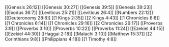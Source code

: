[[Genesis 26:12]]
[[Genesis 30:27]]
[[Genesis 39:5]]
[[Genesis 39:23]]
[[Exodus 36:7]]
[[Leviticus 25:21]]
[[Leviticus 26:4]]
[[Numbers 22:12]]
[[Deuteronomy 28:8]]
[[1 Kings 2:35]]
[[2 Kings 4:43]]
[[1 Chronicles 6:8]]
[[1 Chronicles 6:14]]
[[1 Chronicles 29:16]]
[[2 Chronicles 26:17]]
[[Proverbs 3:9]]
[[Proverbs 3:10]]
[[Proverbs 10:22]]
[[Proverbs 11:24]]
[[Ezekiel 44:15]]
[[Ezekiel 44:30]]
[[Haggai 2:18]]
[[Malachi 3:10]]
[[Matthew 15:37]]
[[2 Corinthians 9:8]]
[[Philippians 4:18]]
[[1 Timothy 4:8]]
